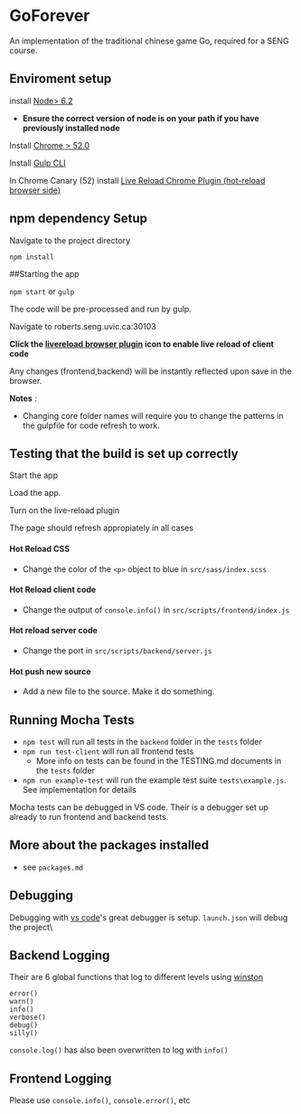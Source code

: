 # GoForever

An implementation of the traditional chinese game Go, required for a SENG course.

## Enviroment setup

install [Node> 6.2](https://nodejs.org/en/) 

* **Ensure the correct version of node is on your path if you have previously installed node**

Install [Chrome > 52.0](https://www.google.com/chrome/browser/canary.html)

Install [Gulp CLI](https://github.com/gulpjs/gulp/blob/master/docs/getting-started.md)

In Chrome Canary (52) install [Live Reload Chrome Plugin (hot-reload browser side)](https://chrome.google.com/webstore/detail/livereload/jnihajbhpnppcggbcgedagnkighmdlei?hl=en)

## npm dependency Setup

Navigate to the project directory

````npm install````

##Starting the app

````npm start```` or ````gulp````

The code will be pre-processed and run by gulp. 

Navigate to roberts.seng.uvic.ca:30103 

**Click the [livereload browser plugin](https://chrome.google.com/webstore/detail/livereload/jnihajbhpnppcggbcgedagnkighmdlei?hl=en) icon to enable live reload of client code**

Any changes (frontend,backend) will be instantly reflected upon save in the browser.

**Notes** : 

* Changing core folder names will require you to change the patterns in the gulpfile for code refresh to work.


## Testing that the build is set up correctly

Start the app

Load the app.

Turn on the live-reload plugin

The page should refresh appropiately in all cases

#### Hot Reload CSS

* Change the color of the ````<p>```` object to blue in ````src/sass/index.scss````

#### Hot Reload client code

* Change the output of ````console.info()```` in ````src/scripts/frontend/index.js````

#### Hot reload server code

* Change the port in ````src/scripts/backend/server.js````

#### Hot push new source

* Add a new file to the source. Make it do something.


## Running Mocha Tests

* ````npm test```` will run all tests in the ````backend```` folder in the ````tests```` folder
* ````npm run test-client```` will run all frontend tests
  * More info on tests can be found in the TESTING.md documents in the ````tests```` folder 
* ````npm run example-test```` will run the example test suite ````tests\example.js````. See implementation for details

Mocha tests can be debugged in VS code. Their is a debugger set up already to run frontend and backend tests.

## More about the packages installed

* see ````packages.md````

## Debugging

Debugging with [vs code](https://code.visualstudio.com/)'s great debugger is setup. ````launch.json```` will debug the project\

## Backend Logging

Their are 6 global functions that log to different levels using [winston](https://github.com/winstonjs/winston)

````
error()
warn()
info()
verbose()
debug()
silly()
````

````console.log()```` has also been overwritten to log with ````info()````

## Frontend Logging

Please use ````console.info()````, ````console.error()````, etc 